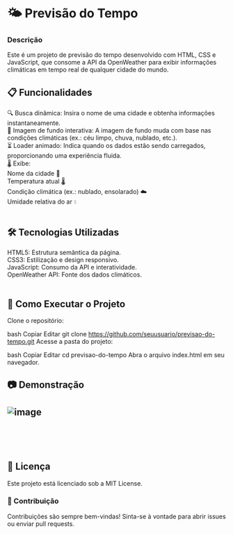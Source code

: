 <h1>🌤️ Previsão do Tempo</h1>
<h3>Descrição</h3>
Este é um projeto de previsão do tempo desenvolvido com HTML, CSS e JavaScript, que consome a API da OpenWeather para exibir informações climáticas em tempo real de qualquer cidade do mundo.
<br>

<h2>📋 Funcionalidades</h2>
🔍 Busca dinâmica: Insira o nome de uma cidade e obtenha informações instantaneamente.<br>
🌈 Imagem de fundo interativa: A imagem de fundo muda com base nas condições climáticas (ex.: céu limpo, chuva, nublado, etc.).<br>
⏳ Loader animado: Indica quando os dados estão sendo carregados, proporcionando uma experiência fluida.<br>
🌡️ Exibe:<br>
Nome da cidade 🌆<br>
Temperatura atual 🌡️<br>
Condição climática (ex.: nublado, ensolarado) ☁️<br>
Umidade relativa do ar 💧<br>
<br>
  
<h2>🛠️ Tecnologias Utilizadas</h2>
HTML5: Estrutura semântica da página.<br>
CSS3: Estilização e design responsivo.<br>
JavaScript: Consumo da API e interatividade.<br>
OpenWeather API: Fonte dos dados climáticos.<br>
<br>

<h2>🚀 Como Executar o Projeto</h2>
Clone o repositório:

bash
Copiar
Editar
git clone https://github.com/seuusuario/previsao-do-tempo.git
Acesse a pasta do projeto:

bash
Copiar
Editar
cd previsao-do-tempo
Abra o arquivo index.html em seu navegador.

<h2>📷 Demonstração<h2>

![image](https://github.com/user-attachments/assets/3056fa23-08a7-481d-ae99-8d59ae8db13d)

<br>
<br>
<h2>📄 Licença</h2>
Este projeto está licenciado sob a MIT License.
<br>
<h3>🤝 Contribuição</h3>
Contribuições são sempre bem-vindas! Sinta-se à vontade para abrir issues ou enviar pull requests.
